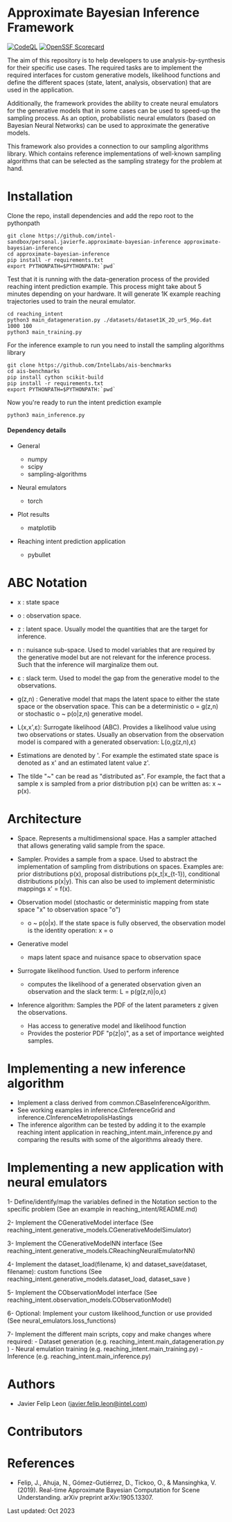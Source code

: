 Approximate Bayesian Inference Framework
========================================
[![CodeQL](https://github.com/ossf/scorecard-action/actions/workflows/codeql-analysis.yml/badge.svg)](https://github.com/IntelLabs/approximate-bayesian-inference/actions/workflows/codeql.yml)
[![OpenSSF Scorecard](https://api.scorecard.dev/projects/github.com/IntelLabs/approximate-bayesian-inference/badge)](https://scorecard.dev/viewer/?uri=github.com/IntelLabs/approximate-bayesian-inference)

The aim of this repository is to help developers to use analysis-by-synthesis for their specific use cases. The 
required tasks are to implement the required interfaces for custom generative models, likelihood functions and 
define the different spaces (state, latent, analysis, observation) that are used in the application. 

Additionally, the framework provides the ability to create neural emulators for the generative models that in some
cases can be used to speed-up the sampling process. As an option, probabilistic neural emulators (based on Bayesian 
Neural Networks) can be used to approximate the generative models. 

This framework also provides a connection to our sampling algorithms library. Which contains reference 
implementations of well-known sampling algorithms that can be selected as the sampling strategy for the problem 
at hand.


Installation
============
Clone the repo, install dependencies and add the repo root to the pythonpath
```shell
git clone https://github.com/intel-sandbox/personal.javierfe.approximate-bayesian-inference approximate-bayesian-inference
cd approximate-bayesian-inference
pip install -r requirements.txt
export PYTHONPATH=$PYTHONPATH:`pwd`
```

Test that it is running with the data-generation process of the provided
reaching intent prediction example. This process might take about 5 minutes depending
on your hardware. It will generate 1K example reaching trajectories used to train 
the neural emulator.
```shell
cd reaching_intent
python3 main_datageneration.py ./datasets/dataset1K_2D_ur5_96p.dat 1000 100
python3 main_training.py
```

For the inference example to run you need to install the sampling algorithms library
```shell
git clone https://github.com/IntelLabs/ais-benchmarks
cd ais-benchmarks
pip install cython scikit-build
pip install -r requirements.txt
export PYTHONPATH=$PYTHONPATH:`pwd`
```

Now you're ready to run the intent prediction example
```shell
python3 main_inference.py
```

#### Dependency details
- General
    - numpy
    - scipy
    - sampling-algorithms

- Neural emulators
    - torch

- Plot results
    - matplotlib

- Reaching intent prediction application
  - pybullet



ABC Notation
============
- x      : state space

- o      : observation space.

- z      : latent space. Usually model the quantities that are the target for inference.

- n      : nuisance sub-space. Used to model variables that are required by the generative model but 
           are not relevant for the inference process. Such that the inference will marginalize them out.
           
- ε      : slack term. Used to model the gap from the generative model to the observations.

- g(z,n) : Generative model that maps the latent space to either the state space or the observation space. This 
           can be a deterministic o = g(z,n) or stochastic o ~ p(o|z,n) generative model.
           
- L(x,x',ε): Surrogate likelihood (ABC). Provides a likelihood value using two observations or states. Usually an 
             observation from the observation model is compared with a generated observation: L(o,g(z,n),ε)
 
- Estimations are denoted by '. For example the estimated state space is denoted as x' and an estimated latent value z'.
- The tilde "~" can be read as "distributed as". For example, the fact that a sample x is sampled from a prior 
distribution p(x) can be written as: x ~ p(x).


Architecture
============
- Space. Represents a multidimensional space. Has a sampler attached that allows generating valid sample from the space.

- Sampler. Provides a sample from a space. Used to abstract the implementation of sampling from distributions on spaces.
 Examples are: prior distributions p(x), proposal distributions p(x_t|x_{t-1}), conditional distributions p(x|y). This 
 can also be used to implement deterministic mappings x' = f(x).

- Observation model (stochastic or deterministic mapping from state space "x" to observation space "o")
    - o ~ p(o|x). If the state space is fully observed, the observation model is the identity operation: x = o
    
- Generative model
    - maps latent space and nuisance space to observation space
    
- Surrogate likelihood function. Used to perform inference
    - computes the likelihood of a generated observation given an observation and the slack term: L = p(g(z,n)|o,ε)
    
- Inference algorithm: Samples the PDF of the latent parameters z given the observations.
    - Has access to generative model and likelihood function
    - Provides the posterior PDF "p(z|o)", as a set of importance weighted samples.


Implementing a new inference algorithm
======================================
- Implement a class derived from common.CBaseInferenceAlgorithm. 
- See working examples in inference.CInferenceGrid and inference.CInferenceMetropolisHastings
- The inference algorithm can be tested by adding it to the example reaching intent application in 
reaching_intent.main_inference.py and comparing the results with some of the algorithms already there.


Implementing a new application with neural emulators
====================================================
1- Define/identify/map the variables defined in the Notation section to the specific problem (See an example in reaching_intent/README.md)
    
2- Implement the CGenerativeModel interface (See reaching_intent.generative_models.CGenerativeModelSimulator)

3- Implement the CGenerativeModelNN interface (See reaching_intent.generative_models.CReachingNeuralEmulatorNN)

4- Implement the dataset_load(filename, k) and dataset_save(dataset, filename): custom functions (See reaching_intent.generative_models.dataset_load, dataset_save )

5- Implement the CObservationModel interface (See reaching_intent.observation_models.CObservationModel)

6- Optional: Implement your custom likelihood_function or use provided (See neural_emulators.loss_functions)

7- Implement the different main scripts, copy and make changes where required:
    - Dataset generation (e.g. reaching_intent.main_datageneration.py )
    - Neural emulation training (e.g. reaching_intent.main_training.py)
    - Inference (e.g. reaching_intent.main_inference.py)


Authors
=======
- Javier Felip Leon (javier.felip.leon@intel.com)


Contributors
============
 

References
==========
- Felip, J., Ahuja, N., Gómez-Gutiérrez, D., Tickoo, O., & Mansinghka, V. (2019). Real-time Approximate Bayesian 
Computation for Scene Understanding. arXiv preprint arXiv:1905.13307.

Last updated: Oct 2023
